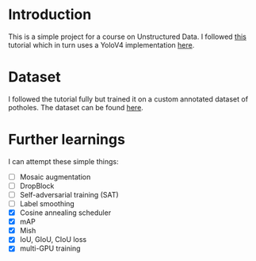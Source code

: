 # Introduction
This is a simple project for a course on Unstructured Data. I followed [this](https://neptune.ai/blog/object-detection-with-yolo-hands-on-tutorial) tutorial which in turn uses a YoloV4 implementation [here](https://github.com/taipingeric/yolo-v4-tf.keras).

# Dataset
I followed the tutorial fully but trained it on a custom annotated dataset of potholes. The dataset can be found [here](https://www.kaggle.com/datasets/chitholian/annotated-potholes-dataset/data).

# Further learnings
I can attempt these simple things:

- [ ] Mosaic augmentation
- [ ] DropBlock
- [ ] Self-adversarial training (SAT)
- [ ] Label smoothing
- [X] Cosine annealing scheduler
- [X] mAP
- [X] Mish
- [X] IoU, GIoU, CIoU loss 
- [X] multi-GPU training
